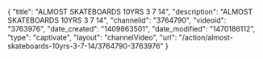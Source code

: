 {
    "title": "ALMOST SKATEBOARDS 10YRS 3 7 14",
    "description": "ALMOST SKATEBOARDS 10YRS 3 7 14",
    "channelid": "3764790",
    "videoid": "3763976",
    "date_created": "1409863501",
    "date_modified": "1470186112",
    "type": "captivate",
    "layout": "channelVideo",
    "url": "\/action\/almost-skateboards-10yrs-3-7-14\/3764790-3763976"
}